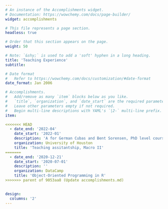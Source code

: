```yaml
---
# An instance of the Accomplishments widget.
# Documentation: https://wowchemy.com/docs/page-builder/
widget: accomplishments

# This file represents a page section.
headless: true

# Order that this section appears on the page.
weight: 50

# Note: `&shy;` is used to add a 'soft' hyphen in a long heading.
title: 'Teaching Experience'
subtitle:

# Date format
#   Refer to https://wowchemy.com/docs/customization/#date-format
date_format: Jan 2006

# Accomplishments.
#   Add/remove as many `item` blocks below as you like.
#   `title`, `organization`, and `date_start` are the required parameters.
#   Leave other parameters empty if not required.
#   Begin multi-line descriptions with YAML's `|2-` multi-line prefix.
item:

<<<<<<< HEAD
  - date_end: '2022-04'
    date_start: '2022-01'
    description: 'A for German Cubas and Bent Sorensen, PhD level course'
    organization: University of Houston
    title: 'Teaching assitantship, Macro II'
=======
  - date_end: '2020-12-21'
    date_start: '2020-07-01'
    description: ''
    organization: DataCamp
    title: 'Object-Oriented Programming in R'
>>>>>>> parent of 9053aa8 (Update accomplishments.md)

    
design:
  columns: '2'
---
```

